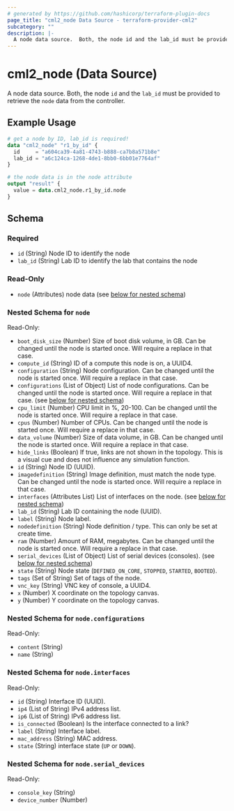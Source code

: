```yaml
---
# generated by https://github.com/hashicorp/terraform-plugin-docs
page_title: "cml2_node Data Source - terraform-provider-cml2"
subcategory: ""
description: |-
  A node data source.  Both, the node id and the lab_id must be provided to retrieve the node data from the controller.
---
```


# cml2_node (Data Source)

A node data source.  Both, the node `id` and the `lab_id` must be provided to retrieve the `node` data from the controller.

## Example Usage

```terraform
# get a node by ID, lab_id is required!
data "cml2_node" "r1_by_id" {
  id     = "a604ca39-4a81-4743-b888-ca7b8a571b8e"
  lab_id = "a6c124ca-1268-4de1-8bb0-6bb01e7764af"
}

# the node data is in the node attribute
output "result" {
  value = data.cml2_node.r1_by_id.node
}
```

<!-- schema generated by tfplugindocs -->
## Schema

### Required

- `id` (String) Node ID to identify the node
- `lab_id` (String) Lab ID to identify the lab that contains the node

### Read-Only

- `node` (Attributes) node data (see [below for nested schema](#nestedatt--node))

<a id="nestedatt--node"></a>
### Nested Schema for `node`

Read-Only:

- `boot_disk_size` (Number) Size of boot disk volume, in GB. Can be changed until the node is started once. Will require a replace in that case.
- `compute_id` (String) ID of a compute this node is on, a UUID4.
- `configuration` (String) Node configuration. Can be changed until the node is started once. Will require a replace in that case.
- `configurations` (List of Object) List of node configurations. Can be changed until the node is started once. Will require a replace in that case. (see [below for nested schema](#nestedatt--node--configurations))
- `cpu_limit` (Number) CPU limit in %, 20-100. Can be changed until the node is started once. Will require a replace in that case.
- `cpus` (Number) Number of CPUs. Can be changed until the node is started once. Will require a replace in that case.
- `data_volume` (Number) Size of data volume, in GB. Can be changed until the node is started once. Will require a replace in that case.
- `hide_links` (Boolean) If true, links are not shown in the topology. This is a visual cue and does not influence any simulation function.
- `id` (String) Node ID (UUID).
- `imagedefinition` (String) Image definition, must match the node type. Can be changed until the node is started once. Will require a replace in that case.
- `interfaces` (Attributes List) List of interfaces on the node. (see [below for nested schema](#nestedatt--node--interfaces))
- `lab_id` (String) Lab ID containing the node (UUID).
- `label` (String) Node label.
- `nodedefinition` (String) Node definition / type. This can only be set at create time.
- `ram` (Number) Amount of RAM, megabytes. Can be changed until the node is started once. Will require a replace in that case.
- `serial_devices` (List of Object) List of serial devices (consoles). (see [below for nested schema](#nestedatt--node--serial_devices))
- `state` (String) Node state (`DEFINED_ON_CORE`, `STOPPED`, `STARTED`, `BOOTED`).
- `tags` (Set of String) Set of tags of the node.
- `vnc_key` (String) VNC key of console, a UUID4.
- `x` (Number) X coordinate on the topology canvas.
- `y` (Number) Y coordinate on the topology canvas.

<a id="nestedatt--node--configurations"></a>
### Nested Schema for `node.configurations`

Read-Only:

- `content` (String)
- `name` (String)


<a id="nestedatt--node--interfaces"></a>
### Nested Schema for `node.interfaces`

Read-Only:

- `id` (String) Interface ID (UUID).
- `ip4` (List of String) IPv4 address list.
- `ip6` (List of String) IPv6 address list.
- `is_connected` (Boolean) Is the interface connected to a link?
- `label` (String) Interface label.
- `mac_address` (String) MAC address.
- `state` (String) interface state (`UP` or `DOWN`).


<a id="nestedatt--node--serial_devices"></a>
### Nested Schema for `node.serial_devices`

Read-Only:

- `console_key` (String)
- `device_number` (Number)
